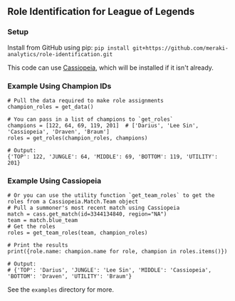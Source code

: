 ## Role Identification for League of Legends

### Setup

Install from GitHub using pip: `pip install git+https://github.com/meraki-analytics/role-identification.git`

This code can use [Cassiopeia](https://github.com/meraki-analytics/cassiopeia), which will be installed if it isn't already.

### Example Using Champion IDs

    # Pull the data required to make role assignments
    champion_roles = get_data()

    # You can pass in a list of champions to `get_roles`
    champions = [122, 64, 69, 119, 201]  # ['Darius', 'Lee Sin', 'Cassiopeia', 'Draven', 'Braum']
    roles = get_roles(champion_roles, champions)

    # Output:
    {'TOP': 122, 'JUNGLE': 64, 'MIDDLE': 69, 'BOTTOM': 119, 'UTILITY': 201}

### Example Using Cassiopeia

    # Or you can use the utility function `get_team_roles` to get the roles from a Cassiopeia.Match.Team object
    # Pull a summoner's most recent match using Cassiopeia
    match = cass.get_match(id=3344134840, region="NA")
    team = match.blue_team
    # Get the roles
    roles = get_team_roles(team, champion_roles)

    # Print the results
    print({role.name: champion.name for role, champion in roles.items()})

    # Output:
    # {'TOP': 'Darius', 'JUNGLE': 'Lee Sin', 'MIDDLE': 'Cassiopeia', 'BOTTOM': 'Draven', 'UTILITY': 'Braum'}

See the `examples` directory for more.
